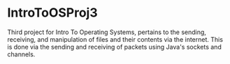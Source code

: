 # IntroToOSProj3
Third project for Intro To Operating Systems, pertains to the sending, receiving, and manipulation of files and their contents via the internet. This is done via the sending and receiving of packets using Java's sockets and channels. 
